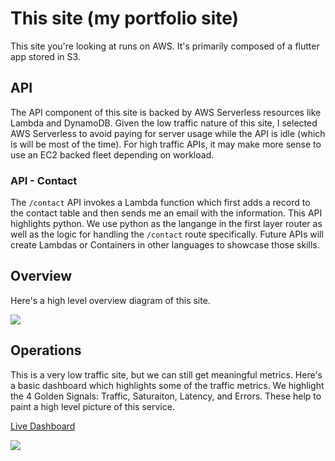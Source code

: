 # This site (my portfolio site)

This site you're looking at runs on AWS. It's primarily composed of a flutter app stored in S3.

## API

The API component of this site is backed by AWS Serverless resources like Lambda and DynamoDB. Given the low traffic nature of this site, I selected AWS Serverless to avoid paying for server usage while the API is idle (which is will be most of the time). For high traffic APIs, it may make more sense to use an EC2 backed fleet depending on workload.

### API - Contact

The `/contact` API invokes a Lambda function which first adds a record to the contact table and then sends me an email with the information. This API highlights python. We use python as the langange in the first layer router as well as the logic for handling the `/contact` route specifically. Future APIs will create Lambdas or Containers in other languages to showcase those skills.

## Overview

Here's a high level overview diagram of this site.

![](resource:images/casey-boyer-brand-diagram_834x600.png)

## Operations

This is a very low traffic site, but we can still get meaningful metrics. Here's a basic dashboard which highlights some of the traffic metrics. We highlight the 4 Golden Signals: Traffic, Saturaiton, Latency, and Errors. These help to paint a high level picture of this service.

[Live Dashboard](https://cloudwatch.amazonaws.com/dashboard.html?dashboard=casey-boyer-brand-dev&start=PT72H&end=null&context=eyJSIjoidXMtZWFzdC0xIiwiRCI6ImN3LWRiLTM2NjA2OTYzNjQxNiIsIlUiOiJ1cy1lYXN0LTFfNndFTzdnRExtIiwiQyI6IjNqZ2w5dTluM2Fkbzgzb205aTUyb29uMmdlIiwiSSI6InVzLWVhc3QtMTpkN2M4YjI0ZC0yZjhmLTRlNjYtODIxNC1iM2ZjMzAwMzcxYTkiLCJNIjoiUHVibGljIn0=)

![](resource:images/casey-boyer-brand-dashboard_1369x500.png)
